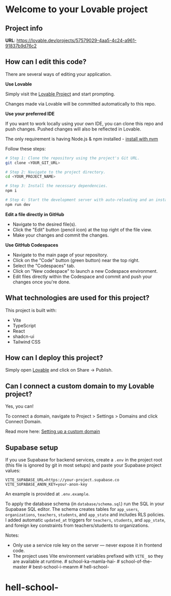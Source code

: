# Welcome to your Lovable project

## Project info

**URL**: https://lovable.dev/projects/57579029-4aa5-4c24-a961-91837b9d76c2

## How can I edit this code?

There are several ways of editing your application.

**Use Lovable**

Simply visit the [Lovable Project](https://lovable.dev/projects/57579029-4aa5-4c24-a961-91837b9d76c2) and start prompting.

Changes made via Lovable will be committed automatically to this repo.

**Use your preferred IDE**

If you want to work locally using your own IDE, you can clone this repo and push changes. Pushed changes will also be reflected in Lovable.

The only requirement is having Node.js & npm installed - [install with nvm](https://github.com/nvm-sh/nvm#installing-and-updating)

Follow these steps:

```sh
# Step 1: Clone the repository using the project's Git URL.
git clone <YOUR_GIT_URL>

# Step 2: Navigate to the project directory.
cd <YOUR_PROJECT_NAME>

# Step 3: Install the necessary dependencies.
npm i

# Step 4: Start the development server with auto-reloading and an instant preview.
npm run dev
```

**Edit a file directly in GitHub**

- Navigate to the desired file(s).
- Click the "Edit" button (pencil icon) at the top right of the file view.
- Make your changes and commit the changes.

**Use GitHub Codespaces**

- Navigate to the main page of your repository.
- Click on the "Code" button (green button) near the top right.
- Select the "Codespaces" tab.
- Click on "New codespace" to launch a new Codespace environment.
- Edit files directly within the Codespace and commit and push your changes once you're done.

## What technologies are used for this project?

This project is built with:

- Vite
- TypeScript
- React
- shadcn-ui
- Tailwind CSS

## How can I deploy this project?

Simply open [Lovable](https://lovable.dev/projects/57579029-4aa5-4c24-a961-91837b9d76c2) and click on Share -> Publish.

## Can I connect a custom domain to my Lovable project?

Yes, you can!

To connect a domain, navigate to Project > Settings > Domains and click Connect Domain.

Read more here: [Setting up a custom domain](https://docs.lovable.dev/features/custom-domain#custom-domain)
 
## Supabase setup

If you use Supabase for backend services, create a `.env` in the project root (this file is ignored by git in most setups) and paste your Supabase project values:

```
VITE_SUPABASE_URL=https://your-project.supabase.co
VITE_SUPABASE_ANON_KEY=your-anon-key
```

An example is provided at `.env.example`.

To apply the database schema (in `database/schema.sql`) run the SQL in your Supabase SQL editor. The schema creates tables for `app_users`, `organizations`, `teachers`, `students`, and `app_state` and includes RLS policies. I added automatic `updated_at` triggers for `teachers`, `students`, and `app_state`, and foreign key constraints from teachers/students to organizations.

Notes:
- Only use a service role key on the server — never expose it in frontend code.
- The project uses Vite environment variables prefixed with `VITE_` so they are available at runtime.
#   s c h o o l - k a - m a m l a - h a i - 
 
 #   s c h o o l - o f - t h e - m a s t e r 
 
 #   b e s t - s c h o o l - i - m e a n m  
 # hell-school-
# hell-school-
